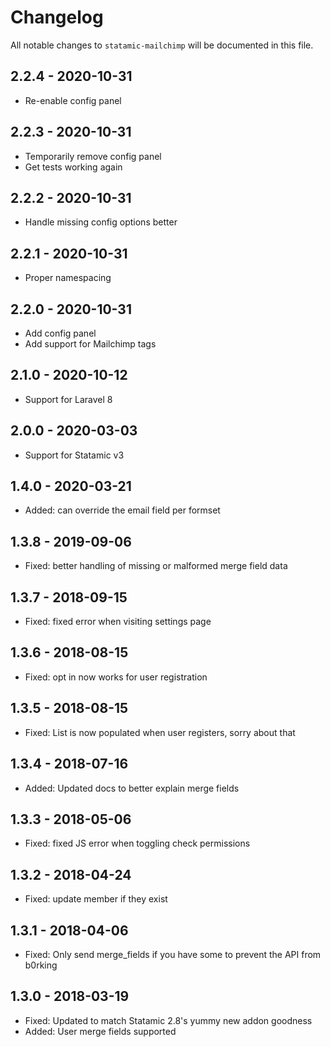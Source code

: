 # Changelog

All notable changes to `statamic-mailchimp` will be documented in this file.

## 2.2.4 - 2020-10-31

- Re-enable config panel

## 2.2.3 - 2020-10-31

- Temporarily remove config panel
- Get tests working again

## 2.2.2 - 2020-10-31

- Handle missing config options better

## 2.2.1 - 2020-10-31

- Proper namespacing

## 2.2.0 - 2020-10-31

- Add config panel
- Add support for Mailchimp tags

## 2.1.0 - 2020-10-12

- Support for Laravel 8

## 2.0.0 - 2020-03-03

- Support for Statamic v3

## 1.4.0 - 2020-03-21

- Added: can override the email field per formset

## 1.3.8 - 2019-09-06
- Fixed: better handling of missing or malformed merge field data

## 1.3.7 - 2018-09-15
- Fixed: fixed error when visiting settings page

## 1.3.6 - 2018-08-15
- Fixed: opt in now works for user registration

## 1.3.5 - 2018-08-15
- Fixed: List is now populated when user registers, sorry about that

## 1.3.4 - 2018-07-16
- Added: Updated docs to better explain merge fields

## 1.3.3 - 2018-05-06
- Fixed: fixed JS error when toggling check permissions

## 1.3.2 - 2018-04-24
- Fixed: update member if they exist

## 1.3.1 - 2018-04-06
- Fixed: Only send merge_fields if you have some to prevent the API from b0rking

## 1.3.0 - 2018-03-19
- Fixed: Updated to match Statamic 2.8's yummy new addon goodness
- Added: User merge fields supported
